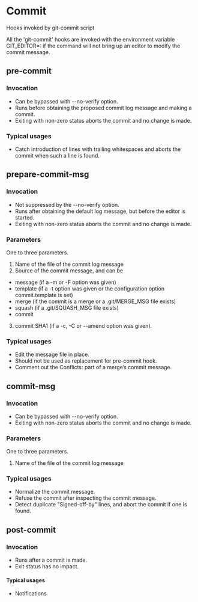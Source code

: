 

# Commit
Hooks invoked by git-commit script

All the 'git-commit' hooks are invoked with the environment variable GIT_EDITOR=: if the command will not bring up an editor to modify the commit message.

## pre-commit

### Invocation
 * Can be bypassed with --no-verify option.
 * Runs before obtaining the proposed commit log message and making a commit.
 * Exiting with non-zero status aborts the commit and no change is made.

### Typical usages
 * Catch introduction of lines with trailing whitespaces and aborts the commit when such a line is found.

## prepare-commit-msg

### Invocation
 * Not suppressed by the --no-verify option.
 * Runs after obtaining the default log message, but before the editor is started.
 * Exiting with non-zero status aborts the commit and no change is made.

### Parameters
One to three parameters.

 1. Name of the file of the commit log message
 2. Source of the commit message, and can be
   * message (if a -m or -F option was given)
   * template (if a -t option was given or the configuration option commit.template is set)
   * merge (if the commit is a merge or a .git/MERGE_MSG file exists)
   * squash (if a .git/SQUASH_MSG file exists)
   * commit
 3. commit SHA1 (if a -c, -C or --amend option was given).

### Typical usages
 * Edit the message file in place.
 * Should not be used as replacement for pre-commit hook.
 * Comment out the Conflicts: part of a merge’s commit message.

## commit-msg

### Invocation
 * Can be bypassed with --no-verify option.
 * Exiting with non-zero status aborts the commit and no change is made.

### Parameters
One to three parameters.

 1. Name of the file of the commit log message

### Typical usages
 * Normalize the commit message.
 * Refuse the commit after inspecting the commit message.
 * Detect duplicate "Signed-off-by" lines, and abort the commit if one is found.

## post-commit

### Invocation
 * Runs after a commit is made.
 * Exit status has no impact.

#### Typical usages
 * Notifications
